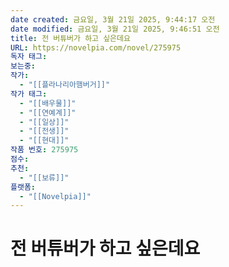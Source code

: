```yaml
---
date created: 금요일, 3월 21일 2025, 9:44:17 오전
date modified: 금요일, 3월 21일 2025, 9:46:51 오전
title: 전 버튜버가 하고 싶은데요
URL: https://novelpia.com/novel/275975
독자 태그: 
보는중: 
작가:
  - "[[플라나리아햄버거]]"
작가 태그:
  - "[[배우물]]"
  - "[[연예계]]"
  - "[[일상]]"
  - "[[전생]]"
  - "[[현대]]"
작품 번호: 275975
점수: 
추천:
  - "[[보류]]"
플랫폼:
  - "[[Novelpia]]"
---
```


# 전 버튜버가 하고 싶은데요
